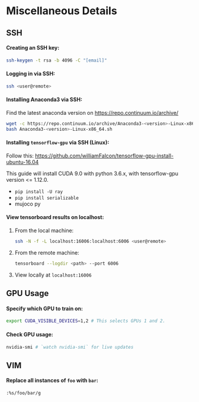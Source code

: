 # Miscellaneous Details

## SSH

#### Creating an SSH key:

```bash
ssh-keygen -t rsa -b 4096 -C "[email]"
```

#### Logging in via SSH:

```bash
ssh <user@remote>
```

#### Installing Anaconda3 via SSH:

Find the latest anaconda version on https://repo.continuum.io/archive/

```bash
wget -c https://repo.continuum.io/archive/Anaconda3-<version>-Linux-x86_64.sh
bash Anaconda3-<version>-Linux-x86_64.sh
```

#### Installing `tensorflow-gpu` via SSH (Linux):

Follow this: https://github.com/williamFalcon/tensorflow-gpu-install-ubuntu-16.04

This guide will install CUDA 9.0 with python 3.6.x, with tensorflow-gpu version <= 1.12.0.

- `pip install -U ray`
- `pip install serializable`
- mujoco py

#### View tensorboard results on localhost:

1. From the local machine:

   ```bash
   ssh -N -f -L localhost:16006:localhost:6006 <user@remote>
   ```

2. From the remote machine:

   ```bash
   tensorboard --logdir <path> --port 6006
   ```

3. View locally at `localhost:16006`

   

## GPU Usage

#### Specify which GPU to train on:

```bash
export CUDA_VISIBLE_DEVICES=1,2 # This selects GPUs 1 and 2.
```

#### Check GPU usage:

```bash
nvidia-smi # `watch nvidia-smi` for live updates
```



## VIM

#### Replace all instances of `foo` with `bar`:

```
:%s/foo/bar/g
```

